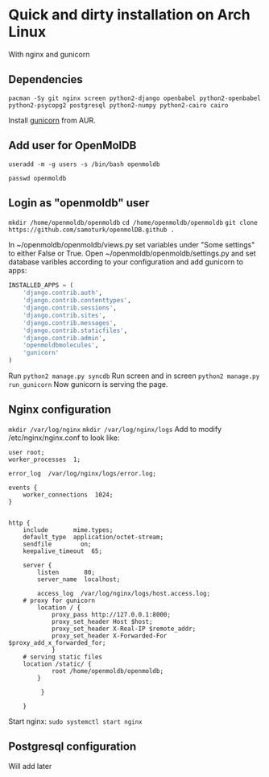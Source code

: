 Quick and dirty installation on Arch Linux
============
With nginx and gunicorn

## Dependencies
`pacman -Sy git nginx screen python2-django openbabel python2-openbabel python2-psycopg2 postgresql python2-numpy python2-cairo cairo`

Install [gunicorn](https://aur.archlinux.org/packages/gunicorn/) from AUR.

## Add user for OpenMolDB
`useradd -m -g users -s /bin/bash openmoldb`

`passwd openmoldb` 

## Login as "openmoldb" user

`mkdir /home/openmoldb/openmoldb`
`cd /home/openmoldb/openmoldb`
`git clone https://github.com/samoturk/openmolDB.github .`

In ~/openmoldb/openmoldb/views.py set variables under "Some settings" to either False or True.
Open ~/openmoldb/openmoldb/settings.py and set database varibles according to your configuration and add gunicorn to apps:
```python
INSTALLED_APPS = (
    'django.contrib.auth',
    'django.contrib.contenttypes',
    'django.contrib.sessions',
    'django.contrib.sites',
    'django.contrib.messages',
    'django.contrib.staticfiles',
    'django.contrib.admin',
    'openmoldbmolecules',
    'gunicorn'
)
```

Run `python2 manage.py syncdb`
Run screen and in screen `python2 manage.py run_gunicorn`
Now gunicorn is serving the page.

## Nginx configuration
`mkdir /var/log/nginx`
`mkdir /var/log/nginx/logs`
Add to modify /etc/nginx/nginx.conf to look like:

```
user root;
worker_processes  1;

error_log  /var/log/nginx/logs/error.log;

events {
    worker_connections  1024;
}


http {
    include       mime.types;
    default_type  application/octet-stream;
    sendfile        on;
    keepalive_timeout  65;

    server {
        listen       80;
        server_name  localhost;

        access_log  /var/log/nginx/logs/host.access.log;
    # proxy for gunicorn
        location / {
            proxy_pass http://127.0.0.1:8000;
            proxy_set_header Host $host;
            proxy_set_header X-Real-IP $remote_addr;
            proxy_set_header X-Forwarded-For $proxy_add_x_forwarded_for;
            }
    # serving static files
    location /static/ {
            root /home/openmoldb/openmoldb;
        }

         }

    }
```

Start nginx: `sudo systemctl start nginx`

## Postgresql configuration
Will add later
